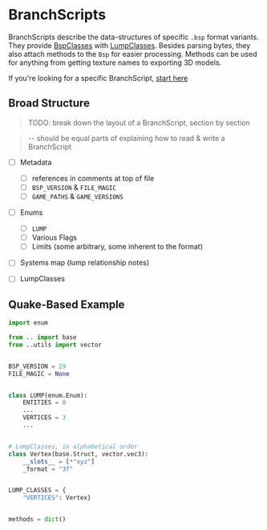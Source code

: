 # BranchScripts

BranchScripts describe the data-structures of specific `.bsp` format variants.
They provide [BspClasses](bsp_classes.md) with [LumpClasses](lump_classes/index.md).
Besides parsing bytes, they also attach methods to the `Bsp` for easier processing.
Methods can be used for anything from getting texture names to exporting 3D models.

If you're looking for a specific BranchScript, [start here](../branches/index.md)


## Broad Structure
> TODO: break down the layout of a BranchScript, section by section

> -- should be equal parts of explaining how to read & write a BranchScript

 - [ ] Metadata
     - [ ] references in comments at top of file
     - [ ] `BSP_VERSION` & `FILE_MAGIC`
     - [ ] `GAME_PATHS` & `GAME_VERSIONS`
 - [ ] Enums
     - [ ] `LUMP`
     - [ ] Various Flags
     - [ ] Limits (some arbitrary, some inherent to the format)
 - [ ] Systems map (lump relationship notes)
 - [ ] LumpClasses


## Quake-Based Example

```python title="id_software/quake.py"
import enum

from .. import base
from ..utils import vector


BSP_VERSION = 29
FILE_MAGIC = None


class LUMP(enum.Enum):
    ENTITIES = 0
    ...
    VERTICES = 3
    ...


# LumpClasses, in alphabetical order
class Vertex(base.Struct, vector.vec3):
    __slots__ = [*"xyz"]
    _format = "3f"


LUMP_CLASSES = {
    "VERTICES": Vertex}


methods = dict()
```
